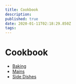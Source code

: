 ```yaml
---
title: Cookbook
description: 
published: true
date: 2020-01-11T02:18:29.850Z
tags: 
---
```


# Cookbook

+ [Baking](Baking)
+ [Mains](Mains)
+ [Side Dishes](Side_Dishes)